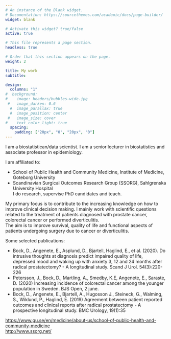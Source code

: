```yaml
---
# An instance of the Blank widget.
# Documentation: https://sourcethemes.com/academic/docs/page-builder/
widget: blank

# Activate this widget? true/false
active: true

# This file represents a page section.
headless: true

# Order that this section appears on the page.
weight: 2

title: My work
subtitle:

design:
  columns: "1"
#  background:
#    image: headers/bubbles-wide.jpg
 #   image_darken: 0.6
  #  image_parallax: true
  #  image_position: center
 #   image_size: cover
#    text_color_light: true
  spacing:
    padding: ["20px", "0", "20px", "0"]
---
```


I am a biostatistican/data scientist. I am a senior lecturer in biostatistics and associate professor in epidemiology.                    
                  
I am affiliated to: 
-	School of Public Health and Community Medicine, Institute of Medicine, Goteborg University                            
-	Scandinavian Surgical Outcomes Research Group (SSORG), Sahlgrenska University Hospital                                                               
I do research, supervise PhD candidates and teach.                                                

My primary focus is to contribute to the increasing knowledge on how to improve clinical decision making. I mainly work with scientific questions related to the treatment of patients diagnosed with prostate cancer, colorectal cancer or performed diverticulitis.                    
The aim is to improve survival, quality of life and functional aspects of patients undergoing surgery due to cancer or diverticulitis.  
  

Some selected publications:
-	Bock, D., Angenete, E., Asplund, D., Bjartell, Haglind, E., et al. (2020). Do intrusive thoughts at diagnosis predict impaired quality of life, depressed mood and waking up with anxiety 3, 12 and 24 months after radical prostatectomy? - A longitudinal study. Scand J Urol. 54(3):220-226
-	Petersson, J., Bock, D., Martling, A., Smedby, K.E, Angenete, E., Saraste, D. (2020) Increasing incidence of colorectal cancer among the younger population in Sweden. BJS Open, 2 june.
-	Bock, D., Angenete, E., Bjartell, A., Hugosson J., Steineck, G., Walming, S., Wiklund, P., Haglind, E. (2019) Agreement between patient reported outcomes and clinical reports after radical prostatectomy - A prospective longitudinal study. BMC Urology, 19(1):35


https://www.gu.se/en/medicine/about-us/school-of-public-health-and-community-medicine                                     
http://www.ssorg.net/





